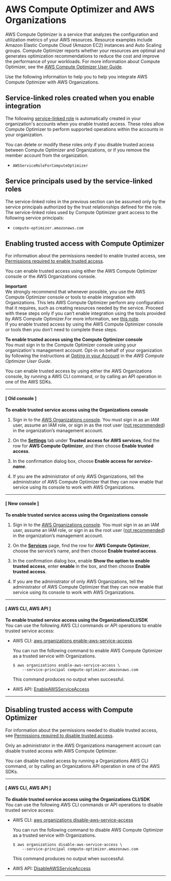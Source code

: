 # AWS Compute Optimizer and AWS Organizations<a name="services-that-can-integrate-compute-optimizer"></a>

AWS Compute Optimizer is a service that analyzes the configuration and utilization metrics of your AWS resources\. Resource examples include Amazon Elastic Compute Cloud \(Amazon EC2\) instances and Auto Scaling groups\. Compute Optimizer reports whether your resources are optimal and generates optimization recommendations to reduce the cost and improve the performance of your workloads\. For more information about Compute Optimizer, see the [AWS Compute Optimizer User Guide](https://docs.aws.amazon.com/compute-optimizer/latest/ug/what-is.html)\.

Use the following information to help you to help you integrate AWS Compute Optimizer with AWS Organizations\.



## Service\-linked roles created when you enable integration<a name="integrate-enable-slr-compute-optimizer"></a>

The following [service\-linked role](https://docs.aws.amazon.com/IAM/latest/UserGuide/using-service-linked-roles.html) is automatically created in your organization's accounts when you enable trusted access\. These roles allow Compute Optimizer to perform supported operations within the accounts in your organization\.

You can delete or modify these roles only if you disable trusted access between Compute Optimizer and Organizations, or if you remove the member account from the organization\.
+ `AWSServiceRoleForComputeOptimizer`

## Service principals used by the service\-linked roles<a name="integrate-enable-svcprin-compute-optimizer"></a>

The service\-linked roles in the previous section can be assumed only by the service principals authorized by the trust relationships defined for the role\. The service\-linked roles used by Compute Optimizer grant access to the following service principals:
+ `compute-optimizer.amazonaws.com`

## Enabling trusted access with Compute Optimizer<a name="integrate-enable-ta-compute-optimizer"></a>

For information about the permissions needed to enable trusted access, see [Permissions required to enable trusted access](orgs_integrate_services.md#orgs_trusted_access_perms)\.

You can enable trusted access using either the AWS Compute Optimizer console or the AWS Organizations console\.

**Important**  
We strongly recommend that whenever possible, you use the AWS Compute Optimizer console or tools to enable integration with Organizations\. This lets AWS Compute Optimizer perform any configuration that it requires, such as creating resources needed by the service\. Proceed with these steps only if you can’t enable integration using the tools provided by AWS Compute Optimizer\.For more information, see [this note](orgs_integrate_services.md#important-note-about-integration)\.   
If you enable trusted access by using the AWS Compute Optimizer console or tools then you don’t need to complete these steps\.

**To enable trusted access using the Compute Optimizer console**  
You must sign in to the Compute Optimizer console using your organization's management account\. Opt\-in on behalf of your organization by following the instructions at [Opting in your Account](https://docs.aws.amazon.com/compute-optimizer/latest/ug/getting-started.html#account-opt-in) in the *AWS Compute Optimizer User Guide*\.

You can enable trusted access by using either the AWS Organizations console, by running a AWS CLI command, or by calling an API operation in one of the AWS SDKs\.

------
#### [ Old console ]

**To enable trusted service access using the Organizations console**

1. Sign in to the [AWS Organizations console](https://console.aws.amazon.com/organizations)\. You must sign in as an IAM user, assume an IAM role, or sign in as the root user \([not recommended](https://docs.aws.amazon.com/IAM/latest/UserGuide/best-practices.html#lock-away-credentials)\) in the organization’s management account\. 

1. On the **[Settings](https://console.aws.amazon.com/organizations/home#/organization/settings)** tab under **Trusted access for AWS services**, find the row for **AWS Compute Optimizer**, and then choose **Enable trusted access**\.

1. In the confirmation dialog box, choose **Enable access for *service\-name***\.

1. If you are the administrator of only AWS Organizations, tell the administrator of AWS Compute Optimizer that they can now enable that service using its console to work with AWS Organizations\.

------
#### [ New console ]

**To enable trusted service access using the Organizations console**

1. Sign in to the [AWS Organizations console](https://console.aws.amazon.com/organizations/v2)\. You must sign in as an IAM user, assume an IAM role, or sign in as the root user \([not recommended](https://docs.aws.amazon.com/IAM/latest/UserGuide/best-practices.html#lock-away-credentials)\) in the organization’s management account\. 

1. On the **[Services](https://console.aws.amazon.com/organizations/v2/home/services)** page, find the row for **AWS Compute Optimizer**, choose the service’s name, and then choose **Enable trusted access**\.

1. In the confirmation dialog box, enable **Show the option to enable trusted access**, enter **enable** in the box, and then choose **Enable trusted access**\.

1. If you are the administrator of only AWS Organizations, tell the administrator of AWS Compute Optimizer that they can now enable that service using its console to work with AWS Organizations\.

------
#### [ AWS CLI, AWS API ]

**To enable trusted service access using the OrganizationsCLI/SDK**  
You can use the following AWS CLI commands or API operations to enable trusted service access:
+ AWS CLI: [aws organizations enable\-aws\-service\-access](https://docs.aws.amazon.com/cli/latest/reference/organizations/enable-aws-service-access.html)

  You can run the following command to enable AWS Compute Optimizer as a trusted service with Organizations\.

  ```
  $ aws organizations enable-aws-service-access \ 
      --service-principal compute-optimizer.amazonaws.com
  ```

  This command produces no output when successful\.
+ AWS API: [EnableAWSServiceAccess](https://docs.aws.amazon.com/organizations/latest/APIReference/API_EnableAWSServiceAccess.html)

------

## Disabling trusted access with Compute Optimizer<a name="integrate-disable-ta-compute-optimizer"></a>

For information about the permissions needed to disable trusted access, see [Permissions required to disable trusted access](orgs_integrate_services.md#orgs_trusted_access_disable_perms)\.

Only an administrator in the AWS Organizations management account can disable trusted access with AWS Compute Optimizer\.

You can disable trusted access by running a Organizations AWS CLI command, or by calling an Organizations API operation in one of the AWS SDKs\.

------
#### [ AWS CLI, AWS API ]

**To disable trusted service access using the Organizations CLI/SDK**  
You can use the following AWS CLI commands or API operations to disable trusted service access:
+ AWS CLI: [aws organizations disable\-aws\-service\-access](https://docs.aws.amazon.com/cli/latest/reference/organizations/disable-aws-service-access.html)

  You can run the following command to disable AWS Compute Optimizer as a trusted service with Organizations\.

  ```
  $ aws organizations disable-aws-service-access \
      --service-principal compute-optimizer.amazonaws.com
  ```

  This command produces no output when successful\.
+ AWS API: [DisableAWSServiceAccess](https://docs.aws.amazon.com/organizations/latest/APIReference/API_DisableAWSServiceAccess.html)

------